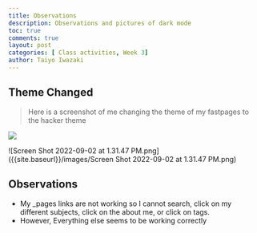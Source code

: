 ```yaml
---
title: Observations 
description: Observations and pictures of dark mode
toc: true
comments: true
layout: post
categories: [ Class activities, Week 3]
author: Taiyo Iwazaki
---
```


## Theme Changed
> Here is a screenshot of me changing the theme of my fastpages to the hacker theme

![]({{site.baseurl}}/images/Screen%20Shot%202022-09-02%20at%201.42.01%20PM.png)

![Screen Shot 2022-09-02 at 1.31.47 PM.png]({{site.baseurl}}/images/Screen Shot 2022-09-02 at 1.31.47 PM.png) 

## Observations
- My _pages links are not working so I cannot search, click on my different subjects, click on the about me, or click on tags.
- However, Everything else seems to be working correctly


